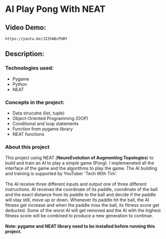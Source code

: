 # **AI Play Pong With NEAT**

## **Video Demo:**
`https://youtu.be/JI2hABcPUBY`

## **Description:**

### Technologies used:

- Pygame
- Python
- NEAT

### Concepts in the project:

- Data strucutre (list, tuple)
- Object-Oriented Programming (OOP)
- Conditional and loop statements
- Function from pygame library
- NEAT functions

### About this project
This project using NEAT (**NeuroEvolution of Augmenting Topologies**) to build and train an AI to play a simple game (Pong). I implemeneted all the interface of the game and the algorithms to play the game. The AI building and training is supported by YouTuber 'Tech With Tim'.
\
\
The AI receive three different inputs and output one of three different instructions. AI receives the coordinate of its paddle, coordinate of the ball and the exact distance from its paddle to the ball and decide if the paddle will stay still, move up or down. Whenever its paddle hit the ball, the AI fitness get increase and when the paddle miss the ball, its fitness score get deducted. Some of the worst AI will get removed and the AI with the highest fitness score will be combined to produce a new generation to continue.
\
\
**Note: pygame and NEAT library need to be installed before running this project.**
